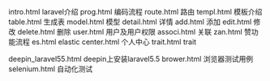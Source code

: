 intro.html laravel介绍
prog.html  编码流程
route.html 路由
templ.html 模板介绍
table.html 生成表
model.html 模型
detail.html 详情
add.html 添加
edit.html 修改
delete.html 删除
user.html 用户及用户权限
associ.html 关联
zan.html 赞功能流程
es.html  elastic
center.html 个人中心
trait.html  trait


deepin_laravel55.html   deepin上安装laravel5.5
brower.html             浏览器测试用例
selenium.html               自动化测试
